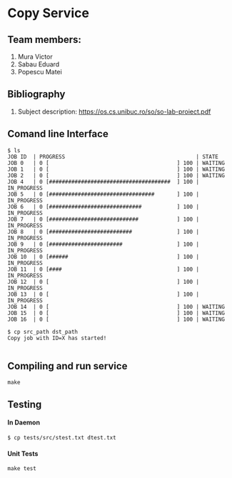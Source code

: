 # Copy Service

## Team members:
1. Mura Victor
2. Sabau Eduard
3. Popescu Matei


## Bibliography
1. Subject description:
    https://os.cs.unibuc.ro/so/so-lab-proiect.pdf

## Comand line Interface
```
$ ls
JOB ID  | PROGRESS                                         | STATE
JOB 0   | 0 [                                        ] 100 | WAITING              
JOB 1   | 0 [                                        ] 100 | WAITING              
JOB 2   | 0 [                                        ] 100 | WAITING              
JOB 4   | 0 [######################################  ] 100 | IN_PROGRESS          
JOB 5   | 0 [#################################       ] 100 | IN_PROGRESS          
JOB 6   | 0 [#############################           ] 100 | IN_PROGRESS          
JOB 7   | 0 [############################            ] 100 | IN_PROGRESS          
JOB 8   | 0 [##########################              ] 100 | IN_PROGRESS          
JOB 9   | 0 [#######################                 ] 100 | IN_PROGRESS          
JOB 10  | 0 [######                                  ] 100 | IN_PROGRESS          
JOB 11  | 0 [####                                    ] 100 | IN_PROGRESS          
JOB 12  | 0 [                                        ] 100 | IN_PROGRESS          
JOB 13  | 0 [                                        ] 100 | IN_PROGRESS          
JOB 14  | 0 [                                        ] 100 | WAITING              
JOB 15  | 0 [                                        ] 100 | WAITING              
JOB 16  | 0 [                                        ] 100 | WAITING       

$ cp src_path dst_path
Copy job with ID=X has started!


```

## Compiling and run service
```
make
```


## Testing
#### In Daemon
```
$ cp tests/src/stest.txt dtest.txt
```
#### Unit Tests
```
make test
```